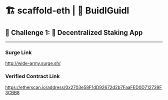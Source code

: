 # 🏗 scaffold-eth | 🏰 BuidlGuidl

## 🚩 Challenge 1: 🥩 Decentralized Staking App
---

### Surge Link
http://wide-army.surge.sh/

### Verified Contract Link
https://etherscan.io/address/0x2703e58F1dD92672d2b7FaaFED0D712739F3CBB8